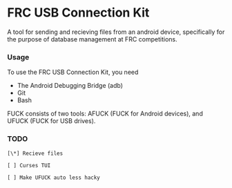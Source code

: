 # FRC USB Connection Kit
A tool for sending and recieving files from an android device, specifically for the purpose of database management at FRC competitions.

### Usage
To use the FRC USB Connection Kit, you need
- The Android Debugging Bridge (adb)
- Git
- Bash

FUCK consists of two tools: AFUCK (FUCK for Android devices), and UFUCK (FUCK for USB drives).

### TODO
```
[\*] Recieve files

[ ] Curses TUI

[ ] Make UFUCK auto less hacky
```
